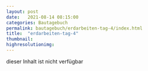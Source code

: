 ```yaml
---
layout: post
date:   2021-08-14 08:15:00
categories: Bautagebuch
permalink: bautagebuch/erdarbeiten-tag-4/index.html
title:  "erdarbeiten-tag-4"
thumbnail: 
highresolutionimg: 
---
```


<div class="entry-content">

dieser Inhalt ist nicht verf&uuml;gbar

</div><!-- .entry-content -->
